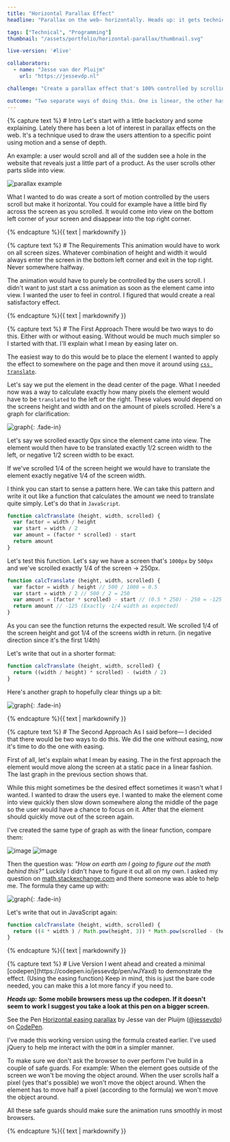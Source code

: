 ```yaml
---
title: "Horizontal Parallax Effect"
headline: "Parallax on the web– horizontally. Heads up: it gets technical"

tags: ["Technical", "Programming"]
thumbnail: "/assets/portfolio/horizontal-parallax/thumbnail.svg"

live-version: '#live'

collaborators:
  - name: "Jesse van der Pluijm"
    url: "https://jessevdp.nl"

challenge: "Create a parallax effect that's 100% controlled by scrolling. Make it horizontal. Make it work for every screen size."

outcome: "Two separate ways of doing this. One is linear, the other has easing. Both are really cool!"
---
```


<section class="fade-in">{% capture text %}
# Intro
Let's start with a little backstory and some explaining. Lately there has been a lot of interest in parallax effects on the web. It's a technique used to draw the users attention to a specific point using motion and a sense of depth.

An example: a user would scroll and all of the sudden see a hole in the website that reveals just a little part of a product. As the user scrolls other parts slide into view.

![parallax example](/assets/portfolio/horizontal-parallax/example.gif)

What I wanted to do was create a sort of motion controlled by the users scroll but make it horizontal. You could for example have a little bird fly across the screen as you scrolled. It would come into view on the bottom left corner of your screen and disappear into the top right corner.

{% endcapture %}{{ text | markdownify }}</section>

<section class="fade-in">{% capture text %}
# The Requirements
This animation would have to work on all screen sizes. Whatever combination of height and width it would always enter the screen in the bottom left corner and exit in the top right. Never somewhere halfway.

The animation would have to purely be controlled by the users scroll. I didn't want to just start a css animation as soon as the element came into view. I wanted the user to feel in control. I figured that would create a real satisfactory effect.

{% endcapture %}{{ text | markdownify }}</section>

<section class="fade-in">{% capture text %}
# The First Approach
There would be two ways to do this. Either with or without easing. Without would be much much simpler so I started with that. I'll explain what I mean by easing later on.

The easiest way to do this would be to place the element I wanted to apply the effect to somewhere on the page and then move it around using [`css translate`](https://developer.mozilla.org/en-US/docs/Web/CSS/transform-function/translate).

Let's say we put the element in the dead center of the page. What I needed now was a way to calculate exactly how many pixels the element would have to be `translated` to the left or the right. These values would depend on the screens height and width and on the amount of pixels scrolled. Here's a graph for clarification:

![graph](/assets/portfolio/horizontal-parallax/graph-1.svg){: .fade-in}

Let's say we scrolled exactly 0px since the element came into view. The element would then have to be translated exactly 1/2 screen width to the left, or negative 1/2 screen width to be exact.

If we've scrolled 1/4 of the screen height we would have to translate the element exactly negative 1/4 of the screen width.

I think you can start to sense a pattern here. We can take this pattern and write it out like a function that calculates the amount we need to translate quite simply. Let's do that in `JavaScript`.

```js
function calcTranslate (height, width, scrolled) {
  var factor = width / height
  var start = width / 2
  var amount = (factor * scrolled) - start
  return amount
}
```

Let's test this function. Let's say we have a screen that's `1000px` by `500px` and we've scrolled exactly 1/4 of the screen -> 250px.

```js
function calcTranslate (height, width, scrolled) {
  var factor = width / height // 500 / 1000 = 0.5
  var start = width / 2 // 500 / 2 = 250
  var amount = (factor * scrolled) - start // (0.5 * 250) - 250 = -125
  return amount // -125 (Exactly -1/4 width as expected)
}
```

As you can see the function returns the expected result. We scrolled 1/4 of the screen height and got 1/4 of the screens width in return. (in negative direction since it's the first 1/4th)

Let's write that out in a shorter format:

```js
function calcTranslate (height, width, scrolled) {
  return ((width / height) * scrolled) - (width / 2)
}
```

Here's another graph to hopefully clear things up a bit:

![graph](/assets/portfolio/horizontal-parallax/graph-2.svg){: .fade-in}

{% endcapture %}{{ text | markdownify }}</section>

<section class="fade-in">{% capture text %}
# The Second Approach
As I said before— I decided that there would be two ways to do this. We did the one without easing, now it's time to do the one with easing.

First of all, let's explain what I mean by easing. The in the first approach the element would move along the screen at a static pace in a linear fashion. The last graph in the previous section shows that.

While this might sometimes be the desired effect sometimes it wasn't what I wanted. I wanted to draw the users eye. I wanted to make the element come into view quickly then slow down somewhere along the middle of the page so the user would have a chance to focus on it. After that the element should quickly move out of the screen again.

I've created the same type of graph as with the linear function, compare them:

<div class="two-up">
  <img class="fade-in" src="/assets/portfolio/horizontal-parallax/graph-2.svg" alt="image">
  <img class="fade-in" src="/assets/portfolio/horizontal-parallax/graph-3.svg" alt="image">
</div>

Then the question was: *"How on earth am I going to figure out the math behind this?"* Luckily I didn't have to figure it out all on my own. I asked my question on [math.stackexchange.com](https://math.stackexchange.com/questions/2206936/position-fx-x3-by-inputting-2-variables) and there someone was able to help me. The formula they came up with:

![graph](/assets/portfolio/horizontal-parallax/formula.svg){: .fade-in}

Let's write that out in JavaScript again:

```js
function calcTranslate (height, width, scrolled) {
  return ((4 * width ) / Math.pow(height, 3)) * Math.pow(scrolled - (height / 2), 3) + (win_width/2)
}
```
{% endcapture %}{{ text | markdownify }}</section>

<section class="fade-in" id="live">{% capture text %}
# Live Version
I went ahead and created a minimal [codepen](https://codepen.io/jessevdp/pen/wJYaxd) to demonstrate the effect. (Using the easing function) Keep in mind, this is just the bare code needed, you can make this a lot more fancy if you need to.

***Heads up:*** **Some mobile browsers mess up the codepen. If it doesn't seem to work I suggest you take a look at this pen on a bigger screen.**

<p data-height="500" data-theme-id="0" data-slug-hash="wJYaxd" data-default-tab="result" data-user="jessevdp" data-embed-version="2" data-pen-title="Horizontal easing parallax" class="codepen fade-in">See the Pen <a href="https://codepen.io/jessevdp/pen/wJYaxd/">Horizontal easing parallax</a> by Jesse van der Pluijm (<a href="https://codepen.io/jessevdp">@jessevdp</a>) on <a href="https://codepen.io">CodePen</a>.</p>
<script async src="https://production-assets.codepen.io/assets/embed/ei.js"></script>

I've made this working version using the formula created earlier. I've used jQuery to help me interact with the `DOM` in a simpler manner.

To make sure we don't ask the browser to over perform I've build in a couple of safe guards. For example: When the element goes outside of the screen we won't be moving the object around. When the user scrolls half a pixel (yes that's possible) we won't move the object around. When the element has to move half a pixel (according to the formula) we won't move the object around.

All these safe guards should make sure the animation runs smoothly in most browsers.

{% endcapture %}{{ text | markdownify }}</section>
